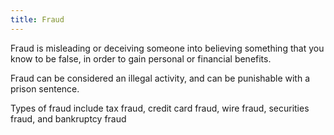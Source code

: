 ```yaml
---
title: Fraud
---
```


Fraud is misleading or deceiving someone into believing something that you know to be false, in order to gain personal or financial benefits. 

Fraud can be considered an illegal activity, and can be punishable with a prison sentence. 

Types of fraud include tax fraud, credit card fraud, wire fraud, securities fraud, and bankruptcy fraud
